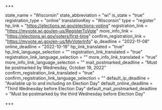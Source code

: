 +++

state_name = "Wisconsin"
state_abbreviation = "wi"
is_state = "true"
registration_type = "online"
translationKey = "Wisconsin"
type = "register"
hp_link = "https://elections.wi.gov/elections-voting"
registration_link = "https://myvote.wi.gov/en-us/RegisterToVote"
more_info_link = "https://elections.wi.gov/voters/first-time"
confirm_registration_link = "https://myvote.wi.gov/en-us/MyVoterInfo"
ip_deadline = "2022-11-08"
online_deadline = "2022-10-19"
hp_link_translated = "true"
hp_link_language_selection = ""
registration_link_translated = "true"
registration_link_language_selection = ""
more_info_link_translated = "true"
more_info_link_language_selection = ""
mail_postmarked_deadline = "Must be postmarked by Wednesday, October 19, 2022"
confirm_registration_link_translated = "true"
confirm_registration_link_language_selection = ""
default_ip_deadline = "Available up to and including on Election Day"
default_online_deadline = "Third Wednesday before Election Day"
default_mail_postmarked_deadline = "Must be postmarked by the third Wednesday before Election Day"

+++